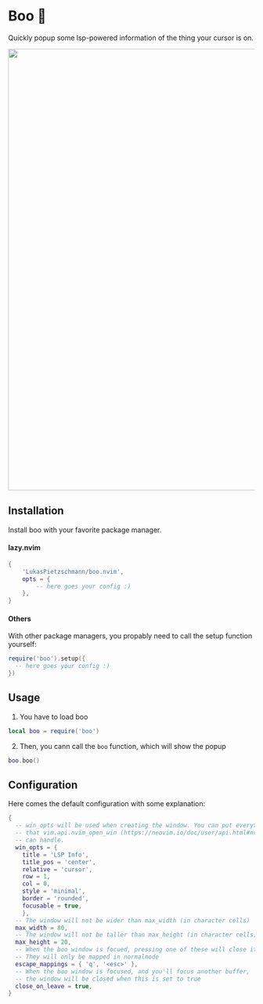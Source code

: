 # Boo 👻
Quickly popup some lsp-powered information of the thing your cursor is on.

<p align="center">
  <img src="https://github.com/LukasPietzschmann/boo.nvim/assets/49213919/2a54bb7d-cf7a-4248-bd5a-64dfbe2d776a" width="900px" />
</p>

## Installation
Install boo with your favorite package manager.

#### lazy.nvim
```lua
{
	'LukasPietzschmann/boo.nvim',
	opts = {
		-- here goes your config :)
	},
}
```

#### Others
With other package managers, you propably need to call the setup function yourself:
```lua
require('boo').setup({
  -- here goes your config :)
})
```

## Usage
1. You have to load boo
```lua
local boo = require('boo')
```
2. Then, you cann call the `boo` function, which will show the popup
```lua
boo.boo()
```

## Configuration
Here comes the default configuration with some explanation:
```lua
{
  -- win_opts will be used when creating the window. You can put everything here,
  -- that vim.api.nvim_open_win (https://neovim.io/doc/user/api.html#nvim_open_win())
  -- can handle.
  win_opts = {
    title = 'LSP Info',
    title_pos = 'center',
    relative = 'cursor',
    row = 1,
    col = 0,
    style = 'minimal',
    border = 'rounded',
    focusable = true,
	},
  -- The window will not be wider than max_width (in character cells)
  max_width = 80,
  -- The window will not be taller than max_height (in character cells)
  max_height = 20,
  -- When the boo window is focued, pressing one of these will close it.
  -- They will only be mapped in normalmode
  escape_mappings = { 'q', '<esc>' },
  -- When the boo window is focused, and you'll focus another buffer,
  -- the window will be closed when this is set to true
  close_on_leave = true,
}
```
